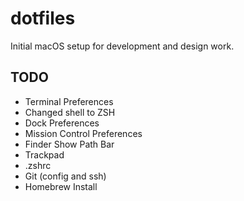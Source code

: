 # dotfiles
Initial macOS setup for development and design work.

## TODO
- Terminal Preferences
- Changed shell to ZSH
- Dock Preferences
- Mission Control Preferences
- Finder Show Path Bar
- Trackpad
- .zshrc
- Git (config and ssh)
- Homebrew Install

